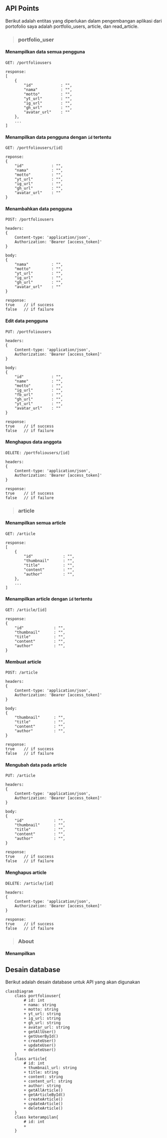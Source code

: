 ## API Points

Berikut adalah entitas yang diperlukan dalam pengembangan aplikasi dari portofolio saya adalah portfolio_users, article, dan read_article.

> ### portfolio_user

#### Menampilkan data semua pengguna

```
GET: /portfoliousers

response:
[
    {
        "id"            : "",
        "nama"          : "",
        "motto"         : "",
        "yt_url"        : "",
        "ig_url"        : "",
        "gh_url"        : "",
        "avatar_url"    : ""
    },
    ...
]
```

#### Menampilkan data pengguna dengan `id` tertentu

```
GET: /portfoliousers/[id]

reponse:
{
    "id"            : "",
    "nama"          : "",
    "motto"         : "",
    "yt_url"        : "",
    "ig_url"        : "",
    "gh_url"        : "",
    "avatar_url"    : ""
}
```

#### Menambahkan data pengguna

```
POST: /portfoliousers

headers:
{
    Content-type: 'application/json',
    Authorization: 'Bearer [access_token]'
}

body:
{
    "nama"          : "",
    "motto"         : "",
    "yt_url"        : "",
    "ig_url"        : "",
    "gh_url"        : "",
    "avatar_url"    : ""
}

response:
true    // if success
false   // if failure
```

#### Edit data pengguna

```
PUT: /portfoliousers

headers:
{
    Content-type: 'application/json',
    Authorization: 'Bearer [access_token]'
}

body:
{
    "id"            : "",
    "name"          : "",
    "motto"         : "",
    "ig_url"        : "",
    "fb_url"        : "",
    "gh_url"        : "",
    "yt_url"        : "",
    "avatar_url"    : ""
}

response:
true    // if success
false   // if failure

```

#### Menghapus data anggota

```
DELETE: /portfoliousers/[id]

headers:
{
    Content-type: 'application/json',
    Authorization: 'Bearer [access_token]'
}

response:
true    // if success
false   // if failure
```

> ### article

#### Menampilkan semua article

```
GET: /article

response:
[
    {
        "id"             : "",
        "thumbnail"      : "",
        "title"          : "",
        "content"        : "",
        "author"         : "",
    },
    ...
]
```

#### Menampilkan article dengan `id` tertentu

```
GET: /article/[id]

response:
{
    "id"             : "",
    "thumbnail"      : "",
    "title"          : "",
    "content"        : "",
    "author"         : "",
}
```

#### Membuat article

```
POST: /article

headers:
{
    Content-type: 'application/json',
    Authorization: 'Bearer [access_token]'
}

body:
{
    "thumbnail"      : "",
    "title"          : "",
    "content"        : "",
    "author"         : "",
}

response:
true    // if success
false   // if failure
```

#### Mengubah data pada article

```
PUT: /article

headers:
{
    Content-type: 'application/json',
    Authorization: 'Bearer [access_token]'
}

body:
{
    "id"             : "",
    "thumbnail"      : "",
    "title"          : "",
    "content"        : "",
    "author"         : "",
}

response:
true    // if success
false   // if failure
```

#### Menghapus article

```
DELETE: /article/[id]

headers:
{
    Content-type: 'application/json',
    Authorization: 'Bearer [access_token]'
}

response:
true    // if success
false   // if failure
```

> ### About

#### Menampilkan 

## Desain database

Berikut adalah desain database untuk API yang akan digunakan

```mermaid
classDiagram
    class portfoliouser{
        # id: int
        + nama: string
        + motto: string
        + yt_url: string
        + ig_url: string
        + gh_url: string
        + avatar_url: string
        + getAllUser()
        + getUserById()
        + createUser()
        + updateUser()
        + deleteUser()
    }
    class article{
        # id: int
        + thumbnail_url: string
        + title: string
        + content: string
        + content_url: string
        + author: string
        + getAllArticle()
        + getArticleById()
        + createArticle()
        + updateArticle()
        + deleteArticle()
    }
    class keterampilan{
        # id: int
        + 
    }
```
